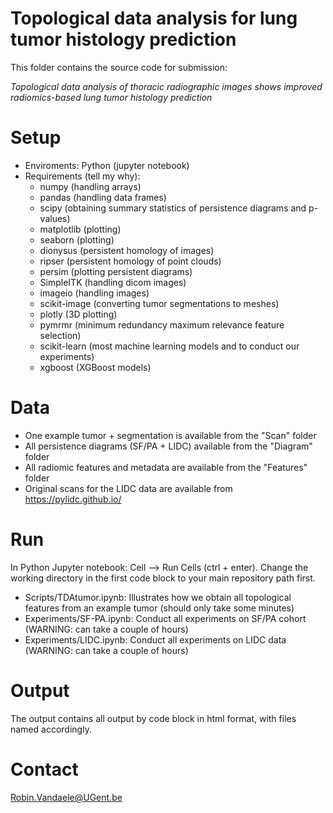# Topological data analysis for lung tumor histology prediction

This folder contains the source code for submission:

*Topological data analysis of thoracic radiographic images shows improved radiomics-based lung tumor histology prediction*

# Setup

- Enviroments: Python (jupyter notebook)
- Requirements (tell my why):
	- numpy (handling arrays)
	- pandas (handling data frames)
	- scipy (obtaining summary statistics of persistence diagrams and p-values)
	- matplotlib (plotting)
	- seaborn (plotting)
	- dionysus (persistent homology of images)
	- ripser (persistent homology of point clouds)
	- persim (plotting persistent diagrams)
	- SimpleITK (handling dicom images)
	- imageio (handling images)
	- scikit-image (converting tumor segmentations to meshes)
	- plotly (3D plotting)
	- pymrmr (minimum redundancy maximum relevance feature selection)
	- scikit-learn (most machine learning models and to conduct our experiments)
	- xgboost (XGBoost models)

# Data

- One example tumor + segmentation is available from the "Scan" folder
- All persistence diagrams (SF/PA + LIDC) available from the "Diagram" folder
- All radiomic features and metadata are available from the "Features" folder
- Original scans for the LIDC data are available from https://pylidc.github.io/

# Run

In Python Jupyter notebook: Cell --> Run Cells (ctrl + enter).
Change the working directory in the first code block to your main repository path first.

- Scripts/TDAtumor.ipynb: Illustrates how we obtain all topological features from an example tumor (should only take some minutes)
- Experiments/SF-PA.ipynb: Conduct all experiments on SF/PA cohort (WARNING: can take a couple of hours)
- Experiments/LIDC.ipynb: Conduct all experiments on LIDC data (WARNING: can take a couple of hours)

# Output

The output contains all output by code block in html format, with files named accordingly.

# Contact

Robin.Vandaele@UGent.be
